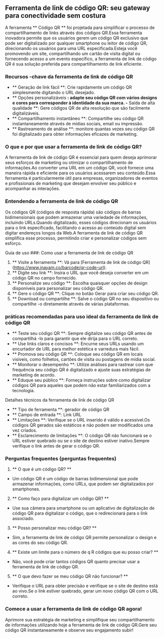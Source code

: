 ## Ferramenta de link de código QR: seu gateway para conectividade sem costura

A ferramenta ** Código QR ** foi projetada para simplificar o processo de compartilhamento de links através dos códigos QR.Essa ferramenta inovadora permite que os usuários gerem um código QR exclusivo que pode ser digitalizado por qualquer smartphone ou leitor de código QR, direcionando os usuários para uma URL especificada.Esteja você promovendo um site, compartilhando um cartão de visita digital ou fornecendo acesso a um evento específico, a ferramenta de link de código QR é sua solução preferida para compartilhamento de link eficiente.

### Recursos -chave da ferramenta de link de código QR
- ** Geração de link fácil **: Crie rapidamente um código QR simplesmente digitando o URL desejado.
- ** Opções personalizáveis ​​**: adapte seu código QR com vários designs e cores para corresponder à identidade da sua marca.
-** Saída de alta qualidade **: Gere códigos QR de alta resolução que são facilmente digitalizáveis.
- ** Compartilhamento instantâneo **: Compartilhe seu código QR instantaneamente através de mídias sociais, email ou impressão.
- ** Rastreamento de análise **: monitore quantas vezes seu código QR foi digitalizado para obter informações eficazes de marketing.

### O que e por que usar a ferramenta de link de código QR?
A ferramenta de link de código QR é essencial para quem deseja aprimorar seus esforços de marketing ou otimizar o compartilhamento de informações.Ao converter uma URL em um código QR, você fornece uma maneira rápida e eficiente para os usuários acessarem seu conteúdo.Essa ferramenta é particularmente útil para empresas, organizadores de eventos e profissionais de marketing que desejam envolver seu público e acompanhar as interações.

### Entendendo a ferramenta de link de código QR
Os códigos QR (códigos de resposta rápida) são códigos de barras bidimensionais que podem armazenar uma variedade de informações, incluindo URLs.Quando digitalizado, esses códigos direcionam os usuários para o link especificado, facilitando o acesso ao conteúdo digital sem digitar endereços longos da Web.A ferramenta de link de código QR simplifica esse processo, permitindo criar e personalizar códigos sem esforço.

Guia de uso ###: Como usar a ferramenta de link de código QR
1. ** Visite a ferramenta **: Vá para [Ferramenta de link de código QR] (https://www.inayam.co/barcode/qr-code-url).
2. ** Digite seu link **: Insira o URL que você deseja converter em um código QR no campo fornecido.
3. ** Personalize seu código **: Escolha quaisquer opções de design disponíveis para personalizar seu código QR.
4. ** Gere o código QR **: Clique no botão Gerar para criar seu código QR.
5. ** Download ou compartilhe **: Salve o código QR no seu dispositivo ou compartilhe -o diretamente através de várias plataformas.

### práticas recomendadas para uso ideal da ferramenta de link de código QR
- ** Teste seu código QR **: Sempre digitalize seu código QR antes de compartilhá -lo para garantir que ele dirija para o URL correto.
- ** Use links claros e concisos **: Encurne seus URLs usando um encurtador de URL para melhor estética e varredura mais fácil.
- ** Promova seu código QR **: Coloque seu código QR em locais visíveis, como folhetos, cartões de visita ou postagens de mídia social.
- ** Monitorar o desempenho **: Utilize análises para rastrear com que frequência seu código QR é digitalizado e ajuste suas estratégias de marketing de acordo.
- ** Eduque seu público **: Forneça instruções sobre como digitalizar códigos QR para aqueles que podem não estar familiarizados com a tecnologia.

Detalhes técnicos da ferramenta de link de código QR
- ** Tipo de ferramenta **: gerador de código QR
- ** Campo de entrada **: Link URL
- ** Limitações **: Verifique se o URL inserido é válido e acessível.Os códigos QR gerados são estáticos e não podem ser modificados uma vez criados.
- ** Esclarecimento de limitações **: O código QR não funcionará se o URL estiver quebrado ou se o site de destino estiver inativo.Sempre verifique o link antes de gerar o código QR.

### Perguntas frequentes (perguntas frequentes)

1. ** O que é um código QR? **
- Um código QR é um código de barras bidimensional que pode armazenar informações, como URLs, que podem ser digitalizados por smartphones.

2. ** Como faço para digitalizar um código QR? **
- Use sua câmera para smartphone ou um aplicativo de digitalização de código QR para digitalizar o código, que o redirecionará para o link associado.

3. ** Posso personalizar meu código QR? **
- Sim, a ferramenta de link de código QR permite personalizar o design e as cores do seu código QR.

4. ** Existe um limite para o número de q R códigos que eu posso criar? **
- Não, você pode criar tantos códigos QR quanto precisar usar a ferramenta de link de código QR.

5. ** O que devo fazer se meu código QR não funcionar? **
- Verifique o URL para obter precisão e verifique se o site de destino está ao vivo.Se o link estiver quebrado, gerar um novo código QR com o URL correto.

### Comece a usar a ferramenta de link de código QR agora!
Aprimore sua estratégia de marketing e simplifique seu compartilhamento de informações utilizando hoje a ferramenta de link de código QR.Gere seu código QR instantaneamente e observe seu engajamento subir!